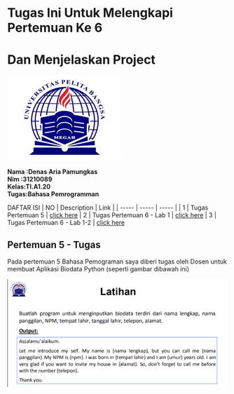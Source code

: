 # **Tugas Ini Untuk Melengkapi Pertemuan Ke 6**

# Dan Menjelaskan Project 

![logo](foto/logo.jpg) 

**Nama :Denas Aria Pamungkas** <br>
**Nim :31210089** <br>
**Kelas:TI.A1.20** <br>
**Tugas:Bahasa Pemrogramman** <br>

DAFTAR ISI
| NO | Description | Link |
| ----- | ----- | ----- |
| 1 | Tugas Pertemuan 5 | [click here](#pertemuan-5---tugas)
| 2 | Tugas Pertemuan 6 - Lab 1 | [click here](#pertemuan-6---lab-1)
| 3 | Tugas Pertemuan 6 - Lab 1-2 | [click here](pertemuan-6---lab-1-2)

## Pertemuan 5 - Tugas

Pada pertemuan 5 Bahasa Pemograman saya diberi tugas oleh Dosen untuk membuat Aplikasi Biodata Python (seperti gambar dibawah ini) <br>

![Tugas](foto/logo.png)

